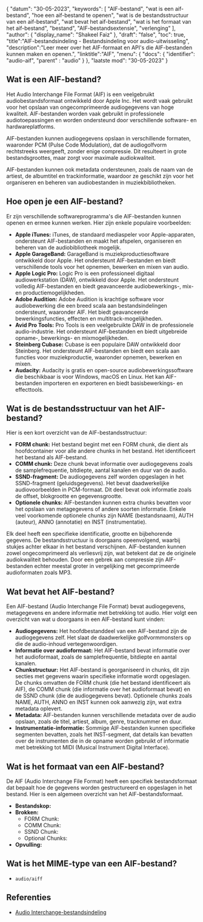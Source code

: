 {
"datum": "30-05-2023",
  "keywords": [
"AIF-bestand",
"wat is een aif-bestand",
"hoe een aif-bestand te openen",
"wat is de bestandsstructuur van een aif-bestand",
"wat bevat het aif-bestand",
"wat is het formaat van het aif-bestand",
"bestand",
"AIF-bestandsextensie",
"verlenging"
],
  "author": {
"display_name": "Shakeel Faiz"
},
"draft": "false",
"toc": true,
"title":"AIF-bestandsindeling - Bestandsindeling voor audio-uitwisseling",
  "description":"Leer meer over het AIF-formaat en API's die AIF-bestanden kunnen maken en openen.",
"linktitle":"AIF",
  "menu": {
    "docs": {
      "identifier": "audio-aif",
"parent" : "audio"
}
},
"laatste mod": "30-05-2023"
}

## Wat is een AIF-bestand?

Het Audio Interchange File Format (AIF) is een veelgebruikt audiobestandsformaat ontwikkeld door Apple Inc. Het wordt vaak gebruikt voor het opslaan van ongecomprimeerde audiogegevens van hoge kwaliteit. AIF-bestanden worden vaak gebruikt in professionele audiotoepassingen en worden ondersteund door verschillende software- en hardwareplatforms.

AIF-bestanden kunnen audiogegevens opslaan in verschillende formaten, waaronder PCM (Pulse Code Modulation), dat de audiogolfvorm rechtstreeks weergeeft, zonder enige compressie. Dit resulteert in grote bestandsgroottes, maar zorgt voor maximale audiokwaliteit.

AIF-bestanden kunnen ook metadata ondersteunen, zoals de naam van de artiest, de albumtitel en trackinformatie, waardoor ze geschikt zijn voor het organiseren en beheren van audiobestanden in muziekbibliotheken.

## Hoe open je een AIF-bestand?

Er zijn verschillende softwareprogramma's die AIF-bestanden kunnen openen en ermee kunnen werken. Hier zijn enkele populaire voorbeelden:

- **Apple iTunes:** iTunes, de standaard mediaspeler voor Apple-apparaten, ondersteunt AIF-bestanden en maakt het afspelen, organiseren en beheren van de audiobibliotheek mogelijk.
- **Apple GarageBand:** GarageBand is muziekproductiesoftware ontwikkeld door Apple. Het ondersteunt AIF-bestanden en biedt verschillende tools voor het opnemen, bewerken en mixen van audio.
- **Apple Logic Pro:** Logic Pro is een professioneel digitaal audiowerkstation (DAW), ontwikkeld door Apple. Het ondersteunt volledig AIF-bestanden en biedt geavanceerde audiobewerkings-, mix- en productiemogelijkheden.
- **Adobe Audition:** Adobe Audition is krachtige software voor audiobewerking die een breed scala aan bestandsindelingen ondersteunt, waaronder AIF. Het biedt geavanceerde bewerkingsfuncties, effecten en multitrack-mogelijkheden.
- **Avid Pro Tools:** Pro Tools is een veelgebruikte DAW in de professionele audio-industrie. Het ondersteunt AIF-bestanden en biedt uitgebreide opname-, bewerkings- en mixmogelijkheden.
- **Steinberg Cubase:** Cubase is een populaire DAW ontwikkeld door Steinberg. Het ondersteunt AIF-bestanden en biedt een scala aan functies voor muziekproductie, waaronder opnemen, bewerken en mixen.
- **Audacity:** Audacity is gratis en open-source audiobewerkingssoftware die beschikbaar is voor Windows, macOS en Linux. Het kan AIF-bestanden importeren en exporteren en biedt basisbewerkings- en effecttools.

## Wat is de bestandsstructuur van het AIF-bestand?

Hier is een kort overzicht van de AIF-bestandsstructuur:

- **FORM chunk:** Het bestand begint met een FORM chunk, die dient als hoofdcontainer voor alle andere chunks in het bestand. Het identificeert het bestand als AIF-bestand.
- **COMM chunk:** Deze chunk bevat informatie over audiogegevens zoals de samplefrequentie, bitdiepte, aantal kanalen en duur van de audio.
- **SSND-fragment:** De audiogegevens zelf worden opgeslagen in het SSND-fragment (geluidsgegevens). Het bevat daadwerkelijke audiovoorbeelden in PCM-formaat. Dit deel bevat ook informatie zoals de offset, blokgrootte en gegevensgrootte.
- **Optionele chunks:** AIF-bestanden kunnen extra chunks bevatten voor het opslaan van metagegevens of andere soorten informatie. Enkele veel voorkomende optionele chunks zijn NAME (bestandsnaam), AUTH (auteur), ANNO (annotatie) en INST (instrumentatie).

Elk deel heeft een specifieke identificatie, grootte en bijbehorende gegevens. De bestandsstructuur is doorgaans opeenvolgend, waarbij stukjes achter elkaar in het bestand verschijnen. AIF-bestanden kunnen zowel ongecomprimeerd als verliesvrij zijn, wat betekent dat ze de originele audiokwaliteit behouden. Door een gebrek aan compressie zijn AIF-bestanden echter meestal groter in vergelijking met gecomprimeerde audioformaten zoals MP3.

## Wat bevat het AIF-bestand?

Een AIF-bestand (Audio Interchange File Format) bevat audiogegevens, metagegevens en andere informatie met betrekking tot audio. Hier volgt een overzicht van wat u doorgaans in een AIF-bestand kunt vinden:

- **Audiogegevens:** Het hoofdbestanddeel van een AIF-bestand zijn de audiogegevens zelf. Het slaat de daadwerkelijke golfvormmonsters op die de audio-inhoud vertegenwoordigen.
- **Informatie over audioformaat:** Het AIF-bestand bevat informatie over het audioformaat, zoals de samplefrequentie, bitdiepte en aantal kanalen.
- **Chunkstructuur:** Het AIF-bestand is georganiseerd in chunks, dit zijn secties met gegevens waarin specifieke informatie wordt opgeslagen. De chunks omvatten de FORM chunk (die het bestand identificeert als AIF), de COMM chunk (die informatie over het audioformaat bevat) en de SSND chunk (die de audiogegevens bevat). Optionele chunks zoals NAME, AUTH, ANNO en INST kunnen ook aanwezig zijn, wat extra metadata oplevert.
- **Metadata:** AIF-bestanden kunnen verschillende metadata over de audio opslaan, zoals de titel, artiest, album, genre, tracknummer en duur.
- **Instrumentatie-informatie:** Sommige AIF-bestanden kunnen specifieke segmenten bevatten, zoals het INST-segment, dat details kan bevatten over de instrumenten die in de opname worden gebruikt of informatie met betrekking tot MIDI (Musical Instrument Digital Interface).

## Wat is het formaat van een AIF-bestand?

De AIF (Audio Interchange File Format) heeft een specifiek bestandsformaat dat bepaalt hoe de gegevens worden gestructureerd en opgeslagen in het bestand. Hier is een algemeen overzicht van het AIF-bestandsformaat.

- **Bestandskop:**
- **Brokken:**
  - FORM Chunk:
  - COMM Chunk:
  - SSND Chunk:
  - Optional Chunks:
- **Opvulling:**

## Wat is het MIME-type van een AIF-bestand?

- `audio/aiff`

## Referenties
* [Audio Interchange-bestandsindeling](https://en.wikipedia.org/wiki/Audio_Interchange_File_Format)

